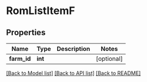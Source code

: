 # RomListItemF

## Properties
Name | Type | Description | Notes
------------ | ------------- | ------------- | -------------
**farm_id** | **int** |  | [optional] 

[[Back to Model list]](../README.md#documentation-for-models) [[Back to API list]](../README.md#documentation-for-api-endpoints) [[Back to README]](../README.md)



